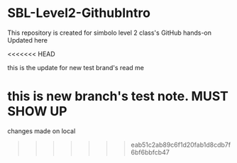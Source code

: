 # SBL-Level2-GithubIntro

This repository is created for simbolo level 2 class's GitHub hands-on
Updated here

<<<<<<< HEAD

this is the update for new test brand's read me 


this is new branch's test note. MUST SHOW UP
=======
changes made on local
>>>>>>> eab51c2ab89c6f1d20fab1d8cdb7f6bf6bbfcb47

